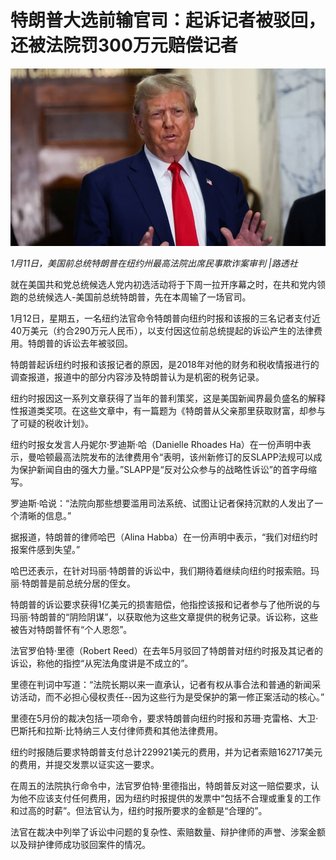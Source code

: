# 特朗普大选前输官司：起诉记者被驳回，还被法院罚300万元赔偿记者

![453514b2bb8018d17c41bd4c32236f5d.jpg](https://raw.githubusercontent.com/qqhsx/qqnews_image/main/2024/01/14/特朗普大选前输官司：起诉记者被驳回，还被法院罚300万元赔偿记者/453514b2bb8018d17c41bd4c32236f5d.jpg)

 _1月11日，美国前总统特朗普在纽约州最高法院出席民事欺诈案审判 |路透社_

就在美国共和党总统候选人党内初选活动将于下周一拉开序幕之时，在共和党内领跑的总统候选人-美国前总统特朗普，先在本周输了一场官司。

1月12日，星期五，一名纽约法官命令特朗普向纽约时报和该报的三名记者支付近40万美元（约合290万元人民币），以支付因这位前总统提起的诉讼产生的法律费用。特朗普的诉讼去年被驳回。

特朗普起诉纽约时报和该报记者的原因，是2018年对他的财务和税收情报进行的调查报道，报道中的部分内容涉及特朗普认为是机密的税务记录。

纽约时报因这一系列文章获得了当年的普利策奖，这是美国新闻界最负盛名的解释性报道类奖项。在这些文章中，有一篇题为《特朗普从父亲那里获取财富，却参与了可疑的税收计划》。

纽约时报女发言人丹妮尔·罗迪斯·哈（Danielle Rhoades
Ha）在一份声明中表示，曼哈顿最高法院发布的法律费用令“表明，该州新修订的反SLAPP法规可以成为保护新闻自由的强大力量。”SLAPP是“反对公众参与的战略性诉讼”的首字母缩写。

罗迪斯·哈说：“法院向那些想要滥用司法系统、试图让记者保持沉默的人发出了一个清晰的信息。”

据报道，特朗普的律师哈巴（Alina Habba）在一份声明中表示，“我们对纽约时报案件感到失望。”

哈巴还表示，在针对玛丽·特朗普的诉讼中，我们期待着继续向纽约时报索赔。玛丽·特朗普是前总统分居的侄女。

特朗普的诉讼要求获得1亿美元的损害赔偿，他指控该报和记者参与了他所说的与玛丽·特朗普的“阴险阴谋”，以获取他为这些文章提供的税务记录。诉讼称，这些被告对特朗普怀有“个人恩怨”。

法官罗伯特·里德（Robert Reed）在去年5月驳回了特朗普对纽约时报及其记者的诉讼，称他的指控“从宪法角度讲是不成立的”。

里德在判词中写道：“法院长期以来一直承认，记者有权从事合法和普通的新闻采访活动，而不必担心侵权责任--因为这些行为是受保护的第一修正案活动的核心。”

里德在5月份的裁决包括一项命令，要求特朗普向纽约时报和苏珊·克雷格、大卫·巴斯托和拉斯·比特纳三人支付律师费和其他法律费用。

纽约时报随后要求特朗普支付总计229921美元的费用，并为记者索赔162717美元的费用，并提交发票以证实这一要求。

在周五的法院执行命令中，法官罗伯特·里德指出，特朗普反对这一赔偿要求，认为他不应该支付任何费用，因为纽约时报提供的发票中“包括不合理或重复的工作和过高的时薪”。但法官认为，纽约时报所要求的金额是“合理的”。

法官在裁决中列举了诉讼中问题的复杂性、索赔数量、辩护律师的声誉、涉案金额以及辩护律师成功驳回案件的情况。

